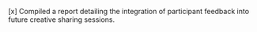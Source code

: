 [x] Compiled a report detailing the integration of participant feedback into future creative sharing sessions.